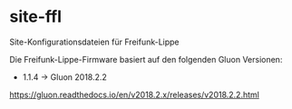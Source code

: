 # site-ffl
Site-Konfigurationsdateien für Freifunk-Lippe

Die Freifunk-Lippe-Firmware basiert auf den folgenden Gluon Versionen:


* 1.1.4 -> Gluon 2018.2.2

https://gluon.readthedocs.io/en/v2018.2.x/releases/v2018.2.2.html
